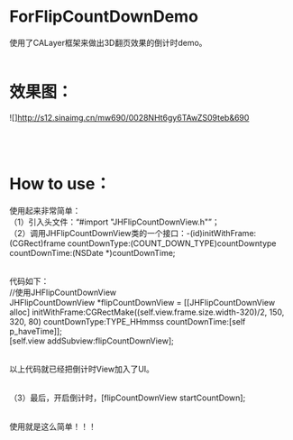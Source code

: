 # ForFlipCountDownDemo

使用了CALayer框架来做出3D翻页效果的倒计时demo。
<br><br>
# 效果图：

![]http://s12.sinaimg.cn/mw690/0028NHt6gy6TAwZS09teb&690

<br><br>
# How to use：

使用起来非常简单：
<br>（1）引入头文件：“#import "JHFlipCountDownView.h"”； 
<br>（2）调用JHFlipCountDownView类的一个接口：-(id)initWithFrame:(CGRect)frame countDownType:(COUNT_DOWN_TYPE)countDowntype countDownTime:(NSDate *)countDownTime; 

<br>代码如下： 
<br>//使用JHFlipCountDownView
    <br>JHFlipCountDownView *flipCountDownView = [[JHFlipCountDownView alloc] initWithFrame:CGRectMake((self.view.frame.size.width-320)/2, 150, 320, 80) countDownType:TYPE_HHmmss countDownTime:[self p_haveTime]]; 
    <br>[self.view addSubview:flipCountDownView]; 
    
<br>以上代码就已经把倒计时View加入了UI。

<br>（3）最后，开启倒计时，[flipCountDownView startCountDown];

<br>使用就是这么简单！！！
